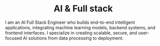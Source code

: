 <h1 align="center">AI & Full stack</h1>
I am an AI Full Stack Engineer who builds end-to-end intelligent applications, integrating machine learning models, backend systems, and frontend interfaces. I specialize in creating scalable, secure, and user-focused AI solutions from data processing to deployment.

